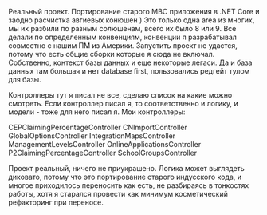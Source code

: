 Реальный проект. Портирование старого МВС приложения в .NET Core и заодно расчистка авгиевых конюшен ) Это только одна area из многих, мы их разбили по разным солюшенам, всего их было 8 или 9. Все делали по определенным конвенциям, конвенции я разрабатывал совместно с нашим ПМ из Америки. Запустить проект не удастся, потому что есть общие сборки которые я сюда не включал. Собственно, контекст базы данных и еще некоторые легаси. Да и база данных там большая и нет database first, пользовались редгейт тулом для базы.

Контроллеры тут я писал не все, сделаю список на какие можно смотреть. Если контроллер писал я, то соответственно и логику, и модели - тоже для него писал я. Мои контроллеры:

CEPClaimingPercentageController
CNImportController
GlobalOptionsController
IntegrationMapsController
ManagementLevelsController
OnlineApplicationsController
P2ClaimingPercentageController
SchoolGroupsController

Проект реальный, ничего не приукрашено. Логика может выглядеть диковато, потому что это портирование старого индусского кода, и многое приходилось переносить как есть, не разбираясь в тонкостях работы, хотя я старался провести как минимум косметический рефакторинг при переносе.
